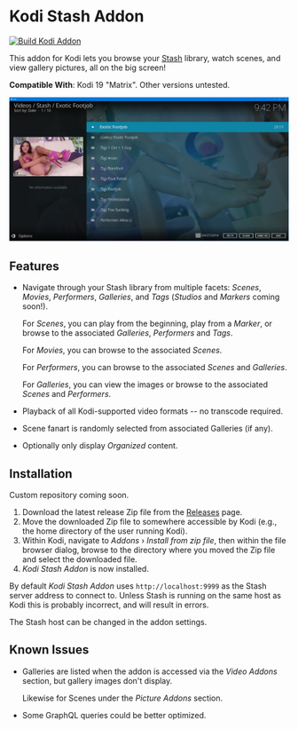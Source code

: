 # Kodi Stash Addon

[![Build Kodi Addon](https://github.com/kodi-stash/kodi-stash-addon/actions/workflows/build.yaml/badge.svg)](https://github.com/kodi-stash/kodi-stash-addon/actions/workflows/build.yaml)

This addon for Kodi lets you browse your [Stash](https://stashapp.cc/) library, watch scenes, and view gallery pictures,
all on the big screen!

**Compatible With**: Kodi 19 "Matrix". Other versions untested.

![screenshot](screenshot.jpg)

## Features

- Navigate through your Stash library from multiple facets:
  _Scenes_, _Movies_, _Performers_, _Galleries_, and _Tags_ (_Studios_ and _Markers_ coming soon!).
  
  For _Scenes_, you can play from the beginning, play from a _Marker_, or browse to the associated
  _Galleries_, _Performers_ and _Tags_.
  
  For _Movies_, you can browse to the associated _Scenes_.

  For _Performers_, you can browse to the associated _Scenes_ and _Galleries_.

  For _Galleries_, you can view the images or browse to the associated _Scenes_ and _Performers_.
  
- Playback of all Kodi-supported video formats -- no transcode required.

- Scene fanart is randomly selected from associated Galleries (if any).

- Optionally only display _Organized_ content.

## Installation

Custom repository coming soon.

1. Download the latest release Zip file from the [Releases](https://github.com/kodi-stash/kodi-stash-addon/releases) page.
1. Move the downloaded Zip file to somewhere accessible by Kodi (e.g., the home directory of the user running Kodi).
1. Within Kodi, navigate to _Addons_ › _Install from zip file_,
   then within the file browser dialog, browse to the directory where you moved the Zip file and select the downloaded file.
1. _Kodi Stash Addon_ is now installed.

By default _Kodi Stash Addon_ uses `http://localhost:9999` as the Stash server address to connect to.
Unless Stash is running on the same host as Kodi this is probably incorrect, and will result in errors.

The Stash host can be changed in the addon settings.

## Known Issues

- Galleries are listed when the addon is accessed via the _Video Addons_ section, but gallery images don't display.
  
  Likewise for Scenes under the _Picture Addons_ section.

- Some GraphQL queries could be better optimized.

